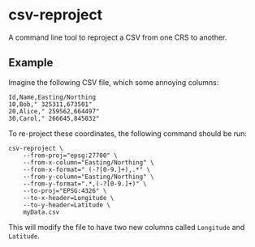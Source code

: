 # csv-reproject

A command line tool to reproject a CSV from one CRS to another.

## Example

Imagine the following CSV file, which some annoying columns:

```
Id,Name,Easting/Northing
10,Bob," 325311,673501"
20,Alice," 259562,664497"
30,Carol," 266645,845032"
```

To re-project these coordinates, the following command should be run:

```
csv-reproject \
    --from-proj="epsg:27700" \
    --from-x-column="Easting/Northing" \
    --from-x-format=" (-?[0-9.]+),.*" \
    --from-y-column="Easting/Northing" \
    --from-y-format=".*,(-?[0-9.]+)" \
    --to-proj="EPSG:4326" \
    --to-x-header=Longitude \
    --to-y-header=Latitude \
    myData.csv
```

This will modify the file to have two new columns called `Longitude` and
`Latitude`.
